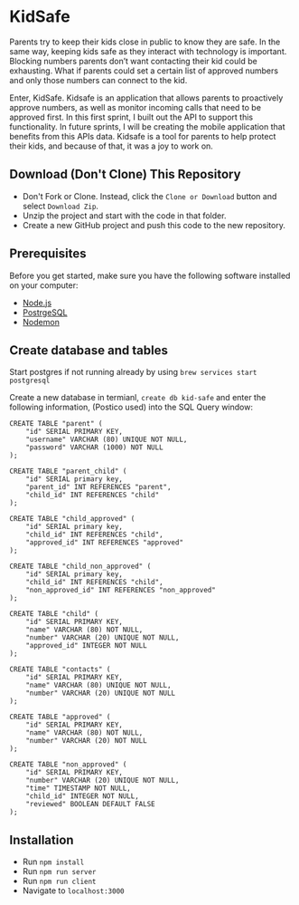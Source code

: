 # KidSafe

Parents try to keep their kids close in public to know they are safe. In the same way, keeping kids safe as they interact with technology is important. Blocking numbers parents don’t want contacting their kid could be exhausting. What if parents could set a certain list of approved numbers and only those numbers can connect to the kid.

Enter, KidSafe. Kidsafe is an application that allows parents to proactively approve numbers, as well as monitor incoming calls that need to be approved first. In this first sprint, I built out the API to support this functionality. In future sprints, I will be creating the mobile application that benefits from this APIs data. Kidsafe is a tool for parents to help protect their kids, and because of that, it was a joy to work on.

## Download (Don't Clone) This Repository

* Don't Fork or Clone. Instead, click the `Clone or Download` button and select `Download Zip`.
* Unzip the project and start with the code in that folder.
* Create a new GitHub project and push this code to the new repository.

## Prerequisites

Before you get started, make sure you have the following software installed on your computer:

- [Node.js](https://nodejs.org/en/)
- [PostrgeSQL](https://www.postgresql.org/)
- [Nodemon](https://nodemon.io/)

## Create database and tables

Start postgres if not running already by using `brew services start postgresql`

Create a new database in termianl, `create db kid-safe` and enter the following information, (Postico used) into the SQL Query window:

```
CREATE TABLE "parent" (
    "id" SERIAL PRIMARY KEY,
    "username" VARCHAR (80) UNIQUE NOT NULL,
    "password" VARCHAR (1000) NOT NULL
);

CREATE TABLE "parent_child" (
	"id" SERIAL primary key,
	"parent_id" INT REFERENCES "parent",
	"child_id" INT REFERENCES "child"
);

CREATE TABLE "child_approved" (
	"id" SERIAL primary key,
	"child_id" INT REFERENCES "child",
	"approved_id" INT REFERENCES "approved"
);

CREATE TABLE "child_non_approved" (
	"id" SERIAL primary key,
	"child_id" INT REFERENCES "child",
	"non_approved_id" INT REFERENCES "non_approved"
);

CREATE TABLE "child" (
	"id" SERIAL PRIMARY KEY,
	"name" VARCHAR (80) NOT NULL,
	"number" VARCHAR (20) UNIQUE NOT NULL,
	"approved_id" INTEGER NOT NULL
);

CREATE TABLE "contacts" (
	"id" SERIAL PRIMARY KEY,
	"name" VARCHAR (80) UNIQUE NOT NULL,
	"number" VARCHAR (20) UNIQUE NOT NULL
);

CREATE TABLE "approved" (
	"id" SERIAL PRIMARY KEY,
	"name" VARCHAR (80) NOT NULL,
	"number" VARCHAR (20) NOT NULL
);

CREATE TABLE "non_approved" (
	"id" SERIAL PRIMARY KEY,
	"number" VARCHAR (20) UNIQUE NOT NULL,
	"time" TIMESTAMP NOT NULL,
	"child_id" INTEGER NOT NULL,
	"reviewed" BOOLEAN DEFAULT FALSE
);
```
## Installation

* Run `npm install`
* Run `npm run server`
* Run `npm run client`
* Navigate to `localhost:3000`
